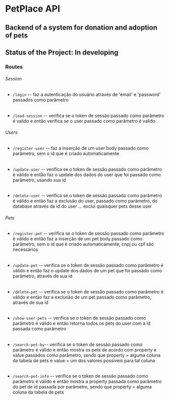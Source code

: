 # PetPlace API

## Backend of a system for donation and adoption of pets

## Status of the Project: In developing

### Routes

###### Session
- `/login`  -- faz a autenticação do usuário através de 'email' e 'password' passados como parâmetro
######

- `/load-session` -- verifica se o token de sessão passado como parâmetro é valido e então verifica se o user passado como parâmetro é valido

###### Users

- `/register-user` -- faz a inserção de um user body passado como parâmetro, sem o id que é criado automaticamente
######

- `/update-user` -- verifica se o token de sessão passado como parâmetro é válido e então faz o update dos dados do user que foi passado como parâmetro, usando sua id
######

- `/delete-user` -- verifica se o token de sessão passado como parâmetro é válido e então faz a exclusão do user, passado como parâmetro, do database através da id do user ... exclui quaisquer pets desse user

###### Pets

- `/register-pet` -- verifica se o token de sessão passado como parâmetro é válido e então faz a inserção de um pet body passado como parâmetro, sem o id que é criado automaticamente, cnpj ou cpf são necessários
######

- `/update-pet` -- verifica se o token de sessão passado como parâmetro é válido e então faz o update dos dados de um pet que foi passado como parâmetro, através de sua id
######

- `/delete-pet` -- verifica se o token de sessão passado como parâmetro é válido e então faz a exclusão de um pet passado como parâmetro, através de sua id
######

- `/show-user-pets` -- verifica se o token de sessão passado como parâmetro é válido e então retorna todos os pets do user com a id passada como parâmetro
######

- `/search-pet-by`-- verifica se o token de sessão passado como parâmetro é válido e então mostra os pets de acordo com property e value passados como parâmetro, sendo que property = alguma coluna da tabela de pets e value = um dos valores possiveis para tal coluna
######

- `/search-pet-info` -- verifica se o token de sessão passado como parâmetro é válido e então mostra a property passada como parâmetro do pet de id passada por parâmetro, sendo que property = alguma coluna da tabela de pets